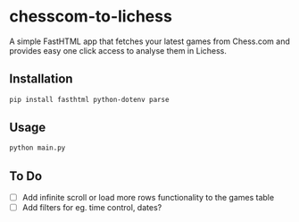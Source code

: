 # chesscom-to-lichess

A simple FastHTML app that fetches your latest games from Chess.com and provides easy one click access to analyse them in Lichess.

## Installation

```bash
pip install fasthtml python-dotenv parse
```

## Usage

```bash
python main.py
````

## To Do

- [ ] Add infinite scroll or load more rows functionality to the games table
- [ ] Add filters for eg. time control, dates?
